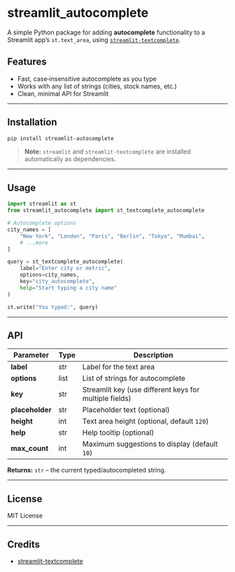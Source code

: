 # streamlit_autocomplete

A simple Python package for adding **autocomplete** functionality to a Streamlit app’s `st.text_area`, using [`streamlit-textcomplete`](https://pypi.org/project/streamlit-textcomplete/).

## Features

- Fast, case‑insensitive autocomplete as you type
- Works with any list of strings (cities, stock names, etc.)
- Clean, minimal API for Streamlit

---

## Installation

```bash
pip install streamlit-autocomplete
```

> **Note:** `streamlit` and `streamlit-textcomplete` are installed automatically as dependencies.

---

## Usage

```python
import streamlit as st
from streamlit_autocomplete import st_textcomplete_autocomplete

# Autocomplete options
city_names = [
    "New York", "London", "Paris", "Berlin", "Tokyo", "Mumbai",
    # ...more
]

query = st_textcomplete_autocomplete(
    label="Enter city or metric",
    options=city_names,
    key="city_autocomplete",
    help="Start typing a city name"
)

st.write("You typed:", query)
```

---

## API

| Parameter             | Type | Description                                            |
| --------------------- | ---- | ------------------------------------------------------ |
| **label**       | str  | Label for the text area                                |
| **options**     | list | List of strings for autocomplete                       |
| **key**         | str  | Streamlit key (use different keys for multiple fields) |
| **placeholder** | str  | Placeholder text (optional)                            |
| **height**      | int  | Text area height (optional, default `120`)           |
| **help**        | str  | Help tooltip (optional)                                |
| **max_count**   | int  | Maximum suggestions to display (default `10`)        |

**Returns:** `str` – the current typed/autocompleted string.

---

## License

MIT License

---

## Credits

- [streamlit-textcomplete](https://github.com/huseinzol05/streamlit-textcomplete)
